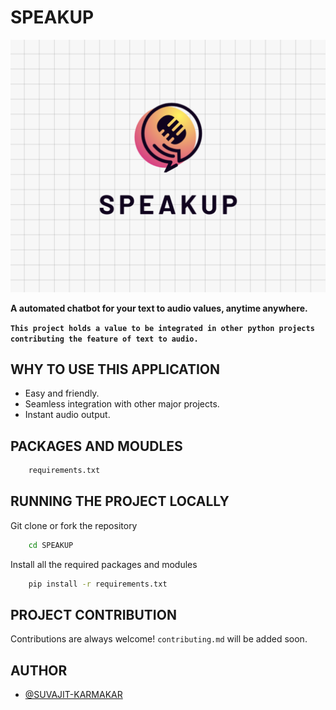 
# SPEAKUP

![LOGO](./LOGO.png)

**A automated chatbot for your text to audio values, anytime anywhere.**

**`This project holds a value to be integrated in other python projects contributing the feature of text to audio.`**


## WHY TO USE THIS APPLICATION

- Easy and friendly.
- Seamless integration with other major projects.
- Instant audio output.



## PACKAGES AND MOUDLES

```bash
    requirements.txt
```


## RUNNING THE PROJECT LOCALLY

Git clone or fork the repository

```bash
    cd SPEAKUP
```
Install all the required packages and modules
```bash
    pip install -r requirements.txt
```


## PROJECT CONTRIBUTION

Contributions are always welcome!
`contributing.md` will be added soon.

## AUTHOR

- [@SUVAJIT-KARMAKAR](https://github.com/SUVAJIT-KARMAKAR)

